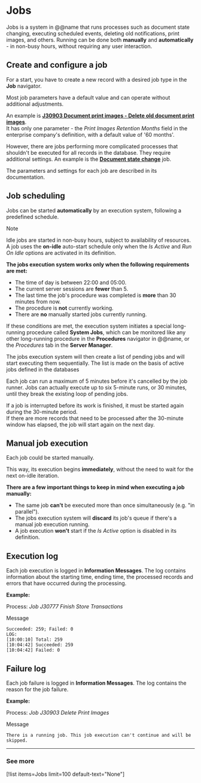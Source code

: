 # Jobs

Jobs is a system in @@name that runs processes such as document state changing, executing scheduled events, deleting old notifications, print images, and others. Running can be done both **manually** and **automatically** - in non-busy hours, without requiring any user interaction.

## Create and configure a job

For a start, you have to create a new record with a desired job type in the **Job** navigator.

Most job parameters have a default value and can operate without additional adjustments.

An example is **[J30903 Document print images - Delete old document print images](https://docs.erp.net/tech/advanced/jobs/J30903.html)**. <br> It has only one parameter - the *Print Images Retention Months* field in the enterprise company's definition, with a default value of '60 months'.

However, there are jobs performing more complicated processes that shouldn't be executed for all records in the database. They require additional settings. An example is the **[Document state change](https://docs.erp.net/tech/advanced/jobs/J30777.html)** job. 

The parameters and settings for each job are described in its documentation.

## Job scheduling

Jobs can be started **automatically** by an execution system, following a predefined schedule.

> [!NOTE]
> 
> Idle jobs are started in non-busy hours, subject to availability of resources.
> A job uses the **on-idle** auto-start schedule only when the *Is Active* and *Run On Idle* options are activated in its definition.

**The jobs execution system works only when the following requirements are met:**

- The time of day is between 22:00 and 05:00.
- The current server sessions are **fewer** than 5.
- The last time the job's procedure was completed is **more** than 30 minutes from now.
- The procedure is **not** currently working.
- There are **no** manually started jobs currently running.

If these conditions are met, the execution system initiates a special long-running procedure called **System Jobs**, which can be monitored like any other long-running procedure in the **Procedures** navigator in @@name, or the *Procedures* tab in the **Server Manager**.

The jobs execution system will then create a list of pending jobs and will start executing them sequentially. The list is made on the basis of active jobs defined in the databases

Each job can run a maximum of 5 minutes before it's cancelled by the job runner. Jobs can actually execute up to six 5-minute runs, or 30 minutes, until they break the existing loop of pending jobs.

If a job is interrupted before its work is finished, it must be started again during the 30-minute period. <br> If there are more records that need to be processed after the 30-minute window has elapsed, the job will start again on the next day. 

## Manual job execution

Each job could be started manually. 

This way, its execution begins **immediately**, without the need to wait for the next on-idle iteration.

**There are a few important things to keep in mind when executing a job manually:**

- The same job **can't** be executed more than once simultaneously (e.g. "in parallel").
- The jobs execution system will **discard** its job's queue if there's a manual job execution running.
- A job execution **won't** start if the *Is Active* option is disabled in its definition.

## Execution log

Each job execution is logged in **Information Messages**. The log contains information about the starting time, ending time, the processed records and errors that have occurred during the processing.

**Example:**

Process: *Job J30777 Finish Store Transactions*

Message

```
Succeeded: 259; Failed: 0
LOG:
[10:00:10] Total: 259
[10:04:42] Succeeded: 259
[10:04:42] Failed: 0
```

## Failure log

Each job failure is logged in **Information Messages**. The log contains the reason for the job failure.

**Example:**

Process: *Job J30903 Delete Print Images*

Message

```
There is a running job. This job execution can't continue and will be skipped.
```

----------------
### See more

[!list items=Jobs limit=100 default-text="None"]

